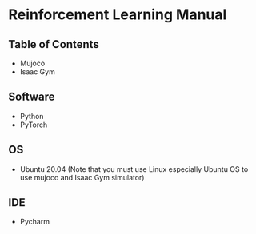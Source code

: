 # Reinforcement Learning Manual

## Table of Contents

+ Mujoco 
+ Isaac Gym

## Software

+ Python
+ PyTorch

## OS

+ Ubuntu 20.04 (Note that you must use Linux especially Ubuntu OS to use mujoco and Isaac Gym simulator)

## IDE

+ Pycharm
